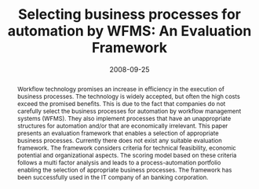 ---
abstract: Workflow technology promises an increase in efficiency in the execution
  of business processes. The technology is widely accepted, but often the high costs
  exceed the promised benefits. This is due to the fact that companies do not carefully
  select the business processes for automation by workflow management systems (WFMS).
  They also implement processes that have an unappropriate structures for automation
  and/or that are economically irrelevant.  This paper presents an evaluation framework
  that enables a selection of appropriate business processes. Currently there does
  not exist any suitable evaluation framework. The framework considers criteria for
  technical feasibility, economic potential and organizational aspects. The scoring
  model based on these criteria follows a multi factor analysis and leads to a process-automation
  portfolio enabling the selection of appropriate business processes. The framework
  has been successfully used in the IT company of an banking corporation.
authors:
- Horst Gruber
- Christian Huemer
date: '2008-09-25'
featured: false
links:
- name: Publik
  url: https://publik.tuwien.ac.at/showentry.php?ID=171555&lang=2
publication_types:
- '1'
publishDate: '2008-09-25'
specifics: 'Vortrag: BIR 2008, Gdansk; 25.09.2008 - 26.09.2008; in: "Proc. of BIR
  2008 The 7th Int''l Conf. on Perspectives In Business Informatics Research", University
  Gdansk, (2008), ISBN: 978-83-7326-558-5; S. 77 - 93.'
title: 'Selecting business processes for automation by WFMS: An Evaluation Framework'
url_pdf: ''
---